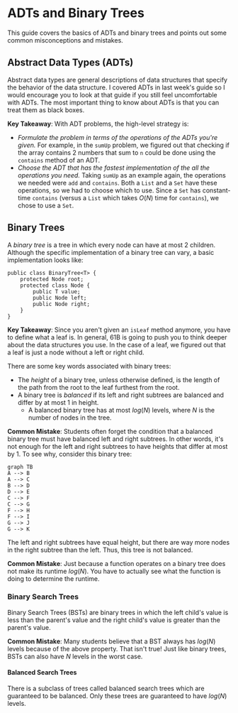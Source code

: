 ﻿# ADTs and Binary Trees
This guide covers the basics of ADTs and binary trees and points out some common misconceptions and mistakes.
## Abstract Data Types (ADTs)
Abstract data types are general descriptions of data structures that specify the behavior of the data structure. I covered ADTs in last week's guide so I would encourage you to look at that guide if you still feel uncomfortable with ADTs. The most important thing to know about ADTs is that you can treat them as black boxes.

**Key Takeaway**: With ADT problems, the high-level strategy is:
- _Formulate the problem in terms of the operations of the ADTs you're given._ For example, in the `sumUp` problem, we figured out that checking if the array contains 2 numbers that sum to `n` could be done using the `contains` method of an ADT.
- _Choose the ADT that has the fastest implementation of the all the operations you need._ Taking `sumUp` as an example again, the operations we needed were `add` and `contains`. Both a `List` and a `Set` have these operations, so we had to choose which to use. Since a `Set` has constant-time `contains` (versus a `List` which takes $O(N)$ time for `contains`), we chose to use a `Set`.

## Binary Trees
A _binary tree_ is a tree in which every node can have at most 2 children. Although the specific implementation of a binary tree can vary, a basic implementation looks like:
```
public class BinaryTree<T> { 
	protected Node root; 
	protected class Node { 
		public T value; 
		public Node left; 
		public Node right; 
	} 
}
```
**Key Takeaway**: Since you aren't given an `isLeaf` method anymore, you have to define what a leaf is. In general, 61B is going to push you to think deeper about the data structures you use. In the case of a leaf, we figured out that a leaf is just a node without a left or right child.

There are some key words associated with binary trees:
- The _height_ of a binary tree, unless otherwise defined, is the length of the path from the root to the leaf furthest from the root.
- A binary tree is _balanced_ if its left and right subtrees are balanced and differ by at most 1 in height.
	- A balanced binary tree has at most $log(N)$ levels, where $N$ is the number of nodes in the tree.

**Common Mistake**: Students often forget the condition that a balanced binary tree must have balanced left and right subtrees. In other words, it's not enough for the left and right subtrees to have heights that differ at most by 1. To see why, consider this binary tree:
```mermaid
graph TB
A --> B
A --> C
B --> D
D --> E
C --> F
C --> G
F --> H
F --> I
G --> J
G --> K
```
The left and right subtrees have equal height, but there are way more nodes in the right subtree than the left. Thus, this tree is not balanced.

**Common Mistake**: Just because a function operates on a binary tree does not make its runtime $log(N)$. You have to actually see what the function is doing to determine the runtime.

### Binary Search Trees
Binary Search Trees (BSTs) are binary trees in which the left child's value is less than the parent's value and the right child's value is greater than the parent's value. 

**Common Mistake**: Many students believe that a BST always has $log(N)$ levels because of the above property. That isn't true! Just like binary trees, BSTs can also have $N$ levels in the worst case.

#### Balanced Search Trees
There is a subclass of trees called balanced search trees which are guaranteed to be balanced. Only these trees are guaranteed to have $log(N)$ levels.
